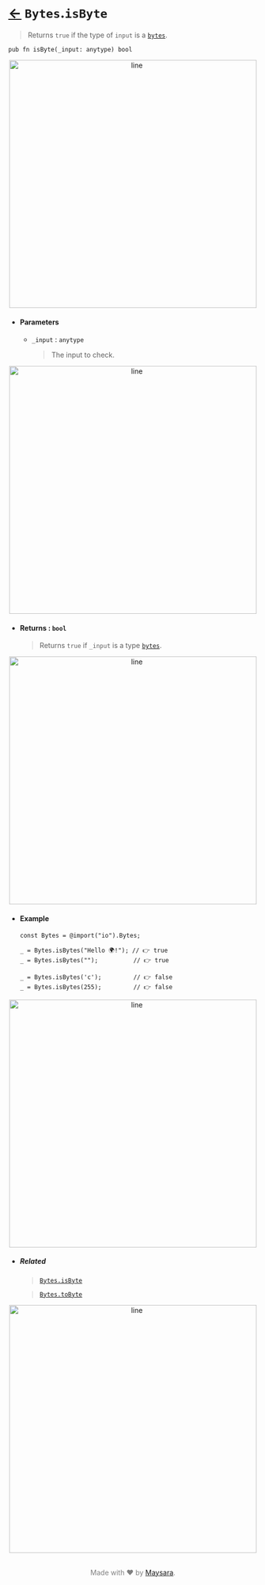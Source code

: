 # [←](../) `Bytes`.`isByte`

> Returns `true` if the type of `input` is a [`bytes`](../#types).

```zig
pub fn isByte(_input: anytype) bool
```


<div align="center">
<img src="https://raw.githubusercontent.com/Super-ZIG/io/refs/heads/main/docs/dist/img/md/line.png" alt="line" style="width:500px;"/>
</div>

- #### Parameters

    - `_input` : `anytype`

        > The input to check.


<div align="center">
<img src="https://raw.githubusercontent.com/Super-ZIG/io/refs/heads/main/docs/dist/img/md/line.png" alt="line" style="width:500px;"/>
</div>

- #### Returns : `bool`

    > Returns `true` if `_input` is a type [`bytes`](../#types).

<div align="center">
<img src="https://raw.githubusercontent.com/Super-ZIG/io/refs/heads/main/docs/dist/img/md/line.png" alt="line" style="width:500px;"/>
</div>

- #### Example

    ```zig
    const Bytes = @import("io").Bytes;
    ```

    ```zig
    _ = Bytes.isBytes("Hello 🌍!"); // 👉 true
    _ = Bytes.isBytes("");          // 👉 true

    _ = Bytes.isBytes('c');         // 👉 false
    _ = Bytes.isBytes(255);         // 👉 false
    ```


<div align="center">
<img src="https://raw.githubusercontent.com/Super-ZIG/io/refs/heads/main/docs/dist/img/md/line.png" alt="line" style="width:500px;"/>
</div>

- ##### Related

  > [`Bytes.isByte`](./isByte.md)

  > [`Bytes.toByte`](./toByte.md)

<div align="center">
<img src="https://raw.githubusercontent.com/Super-ZIG/io/refs/heads/main/docs/dist/img/md/line.png" alt="line" style="width:500px;"/>
</div>

<p align="center" style="color:grey;"><br />Made with ❤️ by <a href="http://github.com/maysara-elshewehy" target="blank">Maysara</a>.</p>